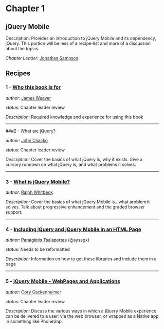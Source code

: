 # Chapter 1

## jQuery Mobile

Description: Provides an introduction to jQuery Mobile and its dependency, jQuery. This portion will be less of a recipe-list and more of a discussion about the topics.

*Chapter Leader:* <a href="mailto:jsampson@appendto.com">Jonathan Sampson</a>

## Recipes

### 1 - <a href="/jquerymobilecookbook/book/blob/master/1-jquery-mobile-basics/recipe-1.adoc">Who this book is for</a>

*author:* <a href="mailto:james@jwadeweaver.com">James Weaver</a>

*status:* Chapter leader review

*Description:* Required knowledge and experience for using this book

---

###2 - <a href="/jquerymobilecookbook/book/blob/master/1-jquery-mobile-basics/recipe-2.adoc">What are jQuery?</a>

*author:*  <a href="mailto:johns221b@gmail.com">John Chacko</a>

*status:* Chapter leader review

*Description:* Cover the basics of what jQuery is, why it exists. Give a cursory rundown on what jQuery is, and what problems it solves.

---

### 3 - <a href="/jquerymobilecookbook/book/blob/master/1-jquery-mobile-basics/recipe-3.adoc">What is jQuery Mobile?</a>

*author:* <a href="mailto:rwhitbeck@appendto.com">Ralph Whitbeck</a>

*Description:* Cover the basics of what jQuery Mobile is...what problem it solves.  Talk about progressive enhancement and the graded browser support.

---

### 4 - <a href="/jquerymobilecookbook/book/blob/master/1-jquery-mobile-basics/recipe-4.adoc">Including jQuery and jQuery Mobile in an HTML Page</a>

*author:* <a href="mailto:sys.sgx@gmail.com">Panagiotis Tsalaportas</a> (@syssgx)

*status:* Needs to be reformatted

*Description:* Information on how to get these libraries and include them in a page


---

### 5 - <a href="/jquerymobilecookbook/book/blob/master/1-jquery-mobile-basics/recipe-5.adoc">jQuery Mobile - WebPages and Applications</a>

*author:* <a href="mailto:cory.gack@gmail.com">Cory Gackenheimer</a>

*status:* Chapter leader review

*Description:* Discuss the various ways in which a jQuery Mobile experience can be delivered to a user: via the web browser, or wrapped as a Native app in something like PhoneGap.
